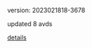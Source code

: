 version: 2023021818-3678

updated 8 avds

[details](https://github.com/0x74f917491bfa7ebfa379/ali_avd_db/blob/master/change_log/2023/02/18/18/3678.txt)